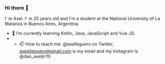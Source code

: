 ### Hi there 👋
I' m Axel. I' m 25 years old and I'm a student at the National University of La Matanza in Buenos Aires, Argentina.
- 🌱 I’m currently learning Kotlin, Java, JavaScript and Vue-JS.
- - 📫 How to reach me: @axelleguero on Twitter, axeelleguero@gmail.com is my email and my Instagram is @dan_axeljrr10
<!--
**AxelOP96/AxelOP96** is a ✨ _special_ ✨ repository because its `README.md` (this file) appears on your GitHub profile.

Here are some ideas to get you started:

- 🔭 I’m currently working on ...
- 🌱 I’m currently learning ...
- 👯 I’m looking to collaborate on ...
- 🤔 I’m looking for help with ...
- 💬 Ask me about ...
- 📫 How to reach me: ...
- 😄 Pronouns: ...
- ⚡ Fun fact: ...
-->
